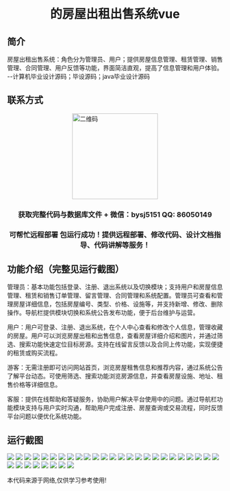 <p><h1 align="center">的房屋出租出售系统vue</h1></p>

## 简介
房屋出租出售系统：角色分为管理员、用户；提供房屋信息管理、租赁管理、销售管理、合同管理、用户反馈等功能，界面简洁直观，提高了信息管理和用户体验。    --计算机毕业设计源码；毕设源码；java毕业设计源码


## 联系方式
<img src="https://bs-1329754181.cos.ap-shanghai.myqcloud.com/wx.jpg" alt="二维码" style="display: block; margin: 0 auto;" width="200px">
<p><h3 align="center">获取完整代码与数据库文件 + 微信：bysj5151 QQ: 86050149</h3></p>
<p><h3 align="center">可帮忙远程部署 包运行成功！提供远程部署、修改代码、设计文档指导、代码讲解等服务！</h3></p>

## 功能介绍（完整见运行截图）
管理员：基本功能包括登录、注册、退出系统以及切换模块；支持用户和房屋信息管理、租赁和销售订单管理、留言管理、合同管理和系统配置。管理员可查看和管理房屋详细信息，包括房屋编号、类型、价格、设施等，并支持新增、修改、删除操作。导航栏提供模块切换和系统公告发布功能，便于后台维护与运营。

用户：用户可登录、注册、退出系统，在个人中心查看和修改个人信息，管理收藏的房屋。用户可以浏览房屋出租和出售信息，查看房屋详细介绍和图片，并通过筛选、搜索功能快速定位目标房源。支持在线留言反馈以及合同上传功能，实现便捷的租赁或购买流程。

游客：无需注册即可访问网站首页，浏览房屋租售信息和推荐内容，通过系统公告了解平台动态。可使用筛选、搜索功能浏览房源信息，并查看房屋设施、地址、租售价格等详细信息。

客服：提供在线帮助和答疑服务，协助用户解决平台使用中的问题。通过导航栏功能模块支持与用户实时沟通，帮助用户完成注册、房屋查询或交易流程，同时反馈平台问题以便优化系统功能。


## 运行截图
![](https://bs-1329754181.cos.ap-shanghai.myqcloud.com/ssm/HouseRentalSaleSystem/img/001.jpg)
![](https://bs-1329754181.cos.ap-shanghai.myqcloud.com/ssm/HouseRentalSaleSystem/img/002.jpg)
![](https://bs-1329754181.cos.ap-shanghai.myqcloud.com/ssm/HouseRentalSaleSystem/img/003.jpg)
![](https://bs-1329754181.cos.ap-shanghai.myqcloud.com/ssm/HouseRentalSaleSystem/img/004.jpg)
![](https://bs-1329754181.cos.ap-shanghai.myqcloud.com/ssm/HouseRentalSaleSystem/img/005.jpg)
![](https://bs-1329754181.cos.ap-shanghai.myqcloud.com/ssm/HouseRentalSaleSystem/img/006.jpg)
![](https://bs-1329754181.cos.ap-shanghai.myqcloud.com/ssm/HouseRentalSaleSystem/img/007.jpg)
![](https://bs-1329754181.cos.ap-shanghai.myqcloud.com/ssm/HouseRentalSaleSystem/img/008.jpg)
![](https://bs-1329754181.cos.ap-shanghai.myqcloud.com/ssm/HouseRentalSaleSystem/img/009.jpg)
![](https://bs-1329754181.cos.ap-shanghai.myqcloud.com/ssm/HouseRentalSaleSystem/img/010.jpg)
![](https://bs-1329754181.cos.ap-shanghai.myqcloud.com/ssm/HouseRentalSaleSystem/img/011.jpg)
![](https://bs-1329754181.cos.ap-shanghai.myqcloud.com/ssm/HouseRentalSaleSystem/img/012.jpg)
![](https://bs-1329754181.cos.ap-shanghai.myqcloud.com/ssm/HouseRentalSaleSystem/img/013.jpg)
![](https://bs-1329754181.cos.ap-shanghai.myqcloud.com/ssm/HouseRentalSaleSystem/img/014.jpg)
![](https://bs-1329754181.cos.ap-shanghai.myqcloud.com/ssm/HouseRentalSaleSystem/img/015.jpg)
![](https://bs-1329754181.cos.ap-shanghai.myqcloud.com/ssm/HouseRentalSaleSystem/img/016.jpg)
![](https://bs-1329754181.cos.ap-shanghai.myqcloud.com/ssm/HouseRentalSaleSystem/img/017.jpg)
![](https://bs-1329754181.cos.ap-shanghai.myqcloud.com/ssm/HouseRentalSaleSystem/img/018.jpg)
![](https://bs-1329754181.cos.ap-shanghai.myqcloud.com/ssm/HouseRentalSaleSystem/img/019.jpg)
![](https://bs-1329754181.cos.ap-shanghai.myqcloud.com/ssm/HouseRentalSaleSystem/img/020.jpg)
![](https://bs-1329754181.cos.ap-shanghai.myqcloud.com/ssm/HouseRentalSaleSystem/img/021.jpg)
![](https://bs-1329754181.cos.ap-shanghai.myqcloud.com/ssm/HouseRentalSaleSystem/img/022.jpg)
![](https://bs-1329754181.cos.ap-shanghai.myqcloud.com/ssm/HouseRentalSaleSystem/img/023.jpg)
![](https://bs-1329754181.cos.ap-shanghai.myqcloud.com/ssm/HouseRentalSaleSystem/img/024.jpg)
![](https://bs-1329754181.cos.ap-shanghai.myqcloud.com/ssm/HouseRentalSaleSystem/img/025.jpg)
![](https://bs-1329754181.cos.ap-shanghai.myqcloud.com/ssm/HouseRentalSaleSystem/img/026.jpg)
![](https://bs-1329754181.cos.ap-shanghai.myqcloud.com/ssm/HouseRentalSaleSystem/img/027.jpg)
![](https://bs-1329754181.cos.ap-shanghai.myqcloud.com/ssm/HouseRentalSaleSystem/img/028.jpg)
![](https://bs-1329754181.cos.ap-shanghai.myqcloud.com/ssm/HouseRentalSaleSystem/img/029.jpg)
![](https://bs-1329754181.cos.ap-shanghai.myqcloud.com/ssm/HouseRentalSaleSystem/img/030.jpg)
![](https://bs-1329754181.cos.ap-shanghai.myqcloud.com/ssm/HouseRentalSaleSystem/img/031.jpg)
![](https://bs-1329754181.cos.ap-shanghai.myqcloud.com/ssm/HouseRentalSaleSystem/img/032.jpg)
![](https://bs-1329754181.cos.ap-shanghai.myqcloud.com/ssm/HouseRentalSaleSystem/img/033.jpg)

<p>本代码来源于网络,仅供学习参考使用!</p>
